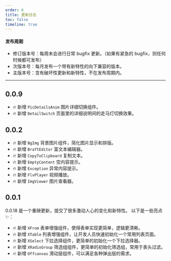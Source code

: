 ```yaml
---
order: 6
title: 更新日志
toc: false
timeline: true
---
```


#### 发布周期

* 修订版本号：每周末会进行日常 bugfix 更新。（如果有紧急的 bugfix，则任何时候都可发布）
* 次版本号：每月发布一个带有新特性的向下兼容的版本。
* 主版本号：含有破坏性更新和新特性，不在发布周期内。

---

## 0.0.9
- 🔥 新增 `PicDetailsAnim` 图片详细切换组件。
- 🔥 新增 `DetailSwitch` 页面里的详细说明间的走马灯切换效果。


## 0.0.2

- 🔥 新增 `BgImg` 背景图片组件，简化图片显示和排版。
- 🔥 新增 `BraftEditor` 富文本编辑器。
- 🔥 新增 `CopyToClipboard` 复制文本。
- 🔥 新增 `EmptyContent` 空内容提示。
- 🔥 新增 `Exception` 异常内容提示。
- 🔥 新增 `FlvPlayer` 视频播放。
- 🔥 新增 `ImgViewer` 图片查看器。

## 0.0.1

0.0.18 是一个重磅更新，提交了很多激动人心的变化和新特性。
以下是一些亮点✨：

- 🔥 新增 `XFrom` 表单增强组件，使得表单实现更简单，逻辑更清晰。
- 🔥 新增 `XTable` 列表增强组件，让开发人员快速初始化一个常用列表页面。
- 🔥 新增 `XSelect` 下拉选择组件，更简单的初始化一个下拉选择器。
- 🔥 新增 `XRadioGroup` 筛选组组件，更简单的初始化筛选组，常用于表头过滤。
- 🔥 新增 `Offcanvas` 滑动层组件，可以满足各种弹出层的需求。